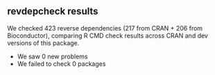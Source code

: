 ## revdepcheck results

We checked 423 reverse dependencies (217 from CRAN + 206 from Bioconductor), comparing R CMD check results across CRAN and dev versions of this package.

 * We saw 0 new problems
 * We failed to check 0 packages


